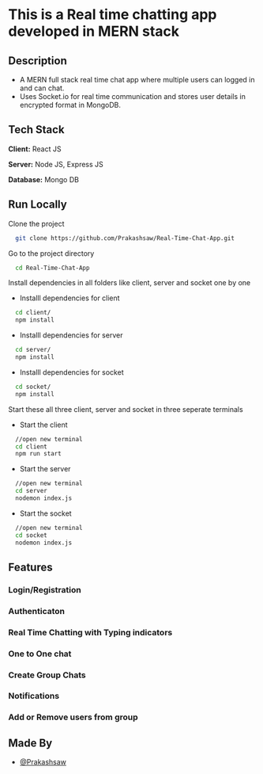 # This is a Real time chatting app developed in MERN stack

## Description
* A MERN full stack real time chat app where multiple users can logged in and can chat. 
* Uses Socket.io for real time communication and stores user details in encrypted format in MongoDB.

## Tech Stack

**Client:** React JS

**Server:** Node JS, Express JS

**Database:** Mongo DB



## Run Locally

Clone the project

```bash
  git clone https://github.com/Prakashsaw/Real-Time-Chat-App.git
```

Go to the project directory

```bash
  cd Real-Time-Chat-App
```

Install dependencies in all folders like client, server and socket one by one

* Installl dependencies for client
```bash
  cd client/
  npm install
```
* Installl dependencies for server
```bash
  cd server/
  npm install
```
* Installl dependencies for socket
```bash
  cd socket/
  npm install
```

Start these all three client, server and socket in three seperate terminals

* Start the client
```bash
  //open new terminal
  cd client
  npm run start
```

* Start the server
```bash
  //open new terminal
  cd server
  nodemon index.js
```
* Start the socket
```bash
  //open new terminal
  cd socket
  nodemon index.js
```

## Features

### Login/Registration

### Authenticaton

### Real Time Chatting with Typing indicators

### One to One chat

### Create Group Chats

### Notifications 

### Add or Remove users from group


## Made By
- [@Prakashsaw](https://github.com/Prakashsaw)